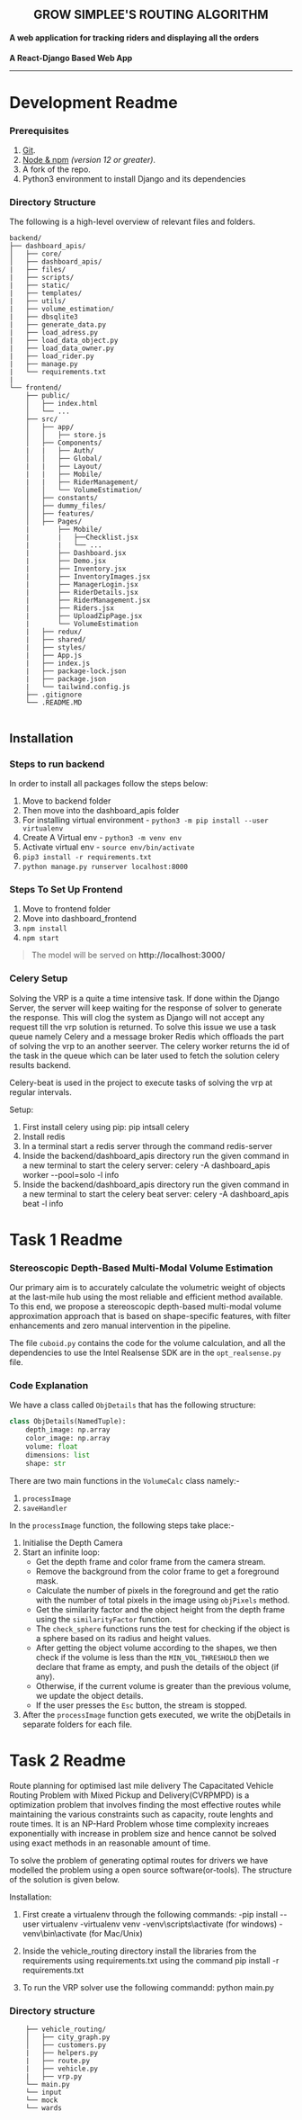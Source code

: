 
<h2 align="center">GROW SIMPLEE'S ROUTING ALGORITHM</h2>
<h4 align="left">A web application for tracking riders and displaying all the orders</h4>

**A React-Django Based  Web App**  

-------

# Development Readme

### Prerequisites

1.  [Git](https://git-scm.com/downloads).
2.  [Node & npm](https://nodejs.org/en/download/) _(version 12 or greater)_.
3.  A fork of the repo.
4.  Python3 environment to install Django and its dependencies

### Directory Structure

The following is a high-level overview of relevant files and folders.

```
backend/
├── dashboard_apis/
│   ├── core/
│   ├── dashboard_apis/
|   ├── files/
|   ├── scripts/
|   ├── static/
|   ├── templates/
|   ├── utils/
|   ├── volume_estimation/
|   ├── dbsqlite3
|   ├── generate_data.py
|   ├── load_adress.py
|   ├── load_data_object.py
|   ├── load_data_owner.py
|   ├── load_rider.py
|   ├── manage.py 
|   └── requirements.txt
|
└── frontend/
    ├── public/
    │   ├── index.html
    │   └── ...
    ├── src/
    │   ├── app/
    │   │   ├── store.js
    │   ├── Components/
    |   |   ├── Auth/
    │   │   ├── Global/
    |   |   ├── Layout/
    |   |   ├── Mobile/
    |   |   ├── RiderManagement/
    │   │   └── VolumeEstimation/
    │   ├── constants/
    │   ├── dummy_files/
    │   ├── features/
    │   ├── Pages/
    |       ├── Mobile/
    |       |   ├──Checklist.jsx
    |       |   └── ...
    |       ├── Dashboard.jsx
    |       ├── Demo.jsx
    |       ├── Inventory.jsx
    |       ├── InventoryImages.jsx
    |       ├── ManagerLogin.jsx
    |       ├── RiderDetails.jsx
    |       ├── RiderManagement.jsx
    |       ├── Riders.jsx
    |       ├── UploadZipPage.jsx
    |       └── VolumeEstimation
    |   ├── redux/
    |   ├── shared/
    |   ├── styles/
    |   ├── App.js
    |   ├── index.js
    |   ├── package-lock.json
    |   ├── package.json
    |   └── tailwind.config.js
    ├── .gitignore
    └── .README.MD
       
```

## Installation

### Steps to run backend

In order to install all packages follow the steps below:

 1. Move to backend folder
 2. Then move into the dashboard_apis folder
 3. For installing virtual environment - `python3 -m pip install --user virtualenv`
 4. Create A Virtual env - `python3 -m venv env`
 5. Activate virtual env - `source env/bin/activate`
 6. `pip3 install -r requirements.txt`
 7. `python manage.py runserver localhost:8000`

### Steps To Set Up Frontend
 1. Move to frontend folder
 2. Move into dashboard_frontend
 3. `npm install`
 4. `npm start`




> The model will be served on **http://localhost:3000/**


### Celery Setup
Solving the VRP is a quite a time intensive task. If done within the Django Server, the server will keep waiting for the response of solver to generate the response. This will clog the system as Django will not accept any request till the vrp solution is returned. To solve this issue we use a task queue namely Celery and a message broker Redis which offloads the part of solving the vrp to an another seerver.
The celery worker returns the id of the task in the queue which can be later used to fetch the solution celery results backend.

Celery-beat is used in the project to execute tasks of solving the vrp at regular intervals.

Setup:
1. First install celery using pip:
    pip intsall celery
2. Install redis
3. In a terminal start a redis server through the command
    redis-server
4. Inside the backend/dashboard_apis directory run the given command in a new terminal to start the celery server:
    celery -A dashboard_apis worker --pool=solo -l info
5. Inside the backend/dashboard_apis directory run the given command in a new terminal to start the celery beat server:
    celery -A dashboard_apis beat -l info


# Task 1 Readme

### Stereoscopic Depth-Based Multi-Modal Volume Estimation
Our primary aim is to accurately calculate the volumetric weight of objects at the last-mile hub using the most reliable and efficient method available. To this end, we propose a stereoscopic depth-based multi-modal volume approximation approach that is based on shape-specific features, with filter enhancements and zero manual intervention in the pipeline.

The file `cuboid.py` contains the code for the volume calculation, and all the dependencies to use the Intel Realsense SDK are in the `opt_realsense.py` file.

### Code Explanation
We have a class called `ObjDetails` that has the following structure:
```py
class ObjDetails(NamedTuple):
    depth_image: np.array
    color_image: np.array
    volume: float
    dimensions: list
    shape: str
```

There are two main functions in the `VolumeCalc` class namely:-
1. `processImage`
2. `saveHandler`

In the `processImage` function, the following steps take place:-
1. Initialise the Depth Camera
2. Start an infinite loop:
    - Get the depth frame and color frame from the camera stream.
    - Remove the background from the color frame to get a foreground mask.
    - Calculate the number of pixels in the foreground and get the ratio with the number of total pixels in the image using `objPixels` method.
    - Get the similarity factor and the object height from the depth frame using the `similarityFactor` function.
    - The `check_sphere` functions runs the test for checking if the object is a sphere based on its radius and height values.
    - After getting the object volume according to the shapes, we then check if the volume is less than the `MIN_VOL_THRESHOLD` then we declare that frame as empty, and push the details of the object (if any).
    - Otherwise, if the current volume is greater than the previous volume, we update the object details. 
    - If the user presses the `Esc` button, the stream is stopped.
3. After the `processImage` function gets executed, we write the objDetails in separate folders for each file.


 # Task 2 Readme

Route planning for optimised last mile delivery
The Capacitated Vehicle Routing Problem with Mixed Pickup and Delivery(CVRPMPD) is a optimization problem that involves finding the most effective routes while maintaining the various constraints such as capacity, route lenghts and route times. It is an NP-Hard Problem whose time complexity increaes exponentially with increase in problem size and hence cannot be solved using exact methods in an reasonable amount of time. 

To solve the problem of generating optimal routes for drivers we have modelled the problem using a open source software(or-tools). The structure of the solution is given below.

Installation:
1. First create a virtualenv through the following commands:
    -pip install --user virtualenv
    -virtualenv venv
    -venv\scripts\activate (for windows)
    -venv\bin\activate (for Mac/Unix)

2. Inside the vehicle_routing directory install the libraries from the requirements using requirements.txt using the command
    pip install -r requirements.txt

3. To run the VRP solver use the following commandd:
    python main.py

### Directory structure 

```
    ├── vehicle_routing/
    │   ├── city_graph.py
    │   ├── customers.py
    |   ├── helpers.py
    |   ├── route.py
    |   ├── vehicle.py
    |   ├── vrp.py
    └── main.py
    └── input
    └── mock
    └── wards
```
